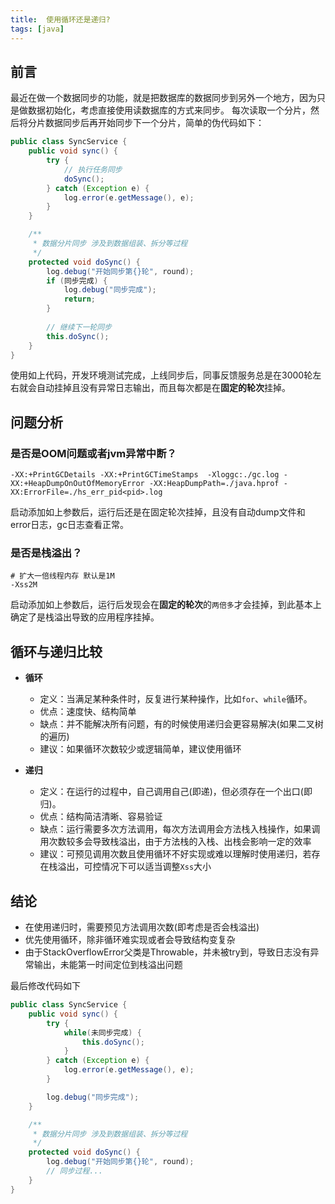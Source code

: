 ```yaml
---
title:  使用循环还是递归?
tags: [java]
---
```


## 前言

最近在做一个数据同步的功能，就是把数据库的数据同步到另外一个地方，因为只是做数据初始化，考虑直接使用读数据库的方式来同步。
每次读取一个分片，然后将分片数据同步后再开始同步下一个分片，简单的伪代码如下：

```java
public class SyncService {
    public void sync() {
        try {
            // 执行任务同步
            doSync();
        } catch (Exception e) {
            log.error(e.getMessage(), e);
        }
    }

    /**
     * 数据分片同步 涉及到数据组装、拆分等过程
     */
    protected void doSync() {
        log.debug("开始同步第{}轮", round);
        if (同步完成) {
            log.debug("同步完成");
            return;
        }
        
        // 继续下一轮同步
        this.doSync();
    }
}
```

使用如上代码，开发环境测试完成，上线同步后，同事反馈服务总是在3000轮左右就会自动挂掉且没有异常日志输出，而且每次都是在**固定的轮次**挂掉。

## 问题分析

### 是否是OOM问题或者jvm异常中断？

```shell
-XX:+PrintGCDetails -XX:+PrintGCTimeStamps  -Xloggc:./gc.log -XX:+HeapDumpOnOutOfMemoryError -XX:HeapDumpPath=./java.hprof -XX:ErrorFile=./hs_err_pid<pid>.log
```

启动添加如上参数后，运行后还是在固定轮次挂掉，且没有自动dump文件和error日志，gc日志查看正常。

### 是否是栈溢出？

```shell
# 扩大一倍线程内存 默认是1M
-Xss2M
```

启动添加如上参数后，运行后发现会在**固定的轮次**的`两倍多`才会挂掉，到此基本上确定了是栈溢出导致的应用程序挂掉。

## 循环与递归比较

- **循环**
  - 定义：当满足某种条件时，反复进行某种操作，比如`for`、`while`循环。
  - 优点：速度快、结构简单
  - 缺点：并不能解决所有问题，有的时候使用递归会更容易解决(如果二叉树的遍历)
  - 建议：如果循环次数较少或逻辑简单，建议使用循环

- **递归**
  - 定义：在运行的过程中，自己调用自己(即递)，但必须存在一个出口(即归)。
  - 优点：结构简洁清晰、容易验证
  - 缺点：运行需要多次方法调用，每次方法调用会方法栈入栈操作，如果调用次数较多会导致栈溢出，由于方法栈的入栈、出栈会影响一定的效率
  - 建议：可预见调用次数且使用循环不好实现或难以理解时使用递归，若存在栈溢出，可控情况下可以适当调整`Xss`大小

## 结论

- 在使用递归时，需要预见方法调用次数(即考虑是否会栈溢出)
- 优先使用循环，除非循环难实现或者会导致结构变复杂
- 由于StackOverflowError父类是Throwable，并未被try到，导致日志没有异常输出，未能第一时间定位到栈溢出问题

最后修改代码如下

```java
public class SyncService {
    public void sync() {
        try {
            while(未同步完成) {
                this.doSync();
            }
        } catch (Exception e) {
            log.error(e.getMessage(), e);
        }

        log.debug("同步完成");
    }

    /**
     * 数据分片同步 涉及到数据组装、拆分等过程
     */
    protected void doSync() {
        log.debug("开始同步第{}轮", round);
        // 同步过程...
    }
}
```

